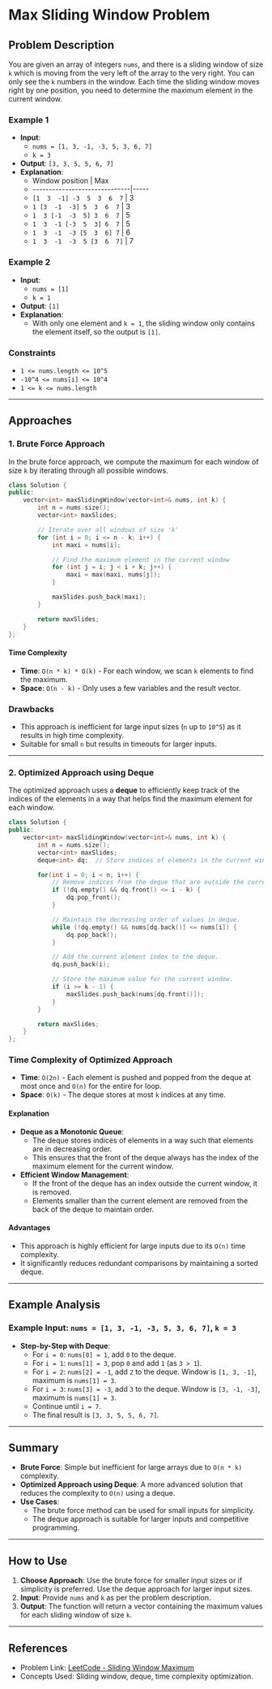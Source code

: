 # Max Sliding Window Problem

## Problem Description

You are given an array of integers `nums`, and there is a sliding window of size `k` which is moving from the very left of the array to the very right. You can only see the `k` numbers in the window. Each time the sliding window moves right by one position, you need to determine the maximum element in the current window.

### Example 1

- **Input**:
  - `nums = [1, 3, -1, -3, 5, 3, 6, 7]`
  - `k = 3`
- **Output**: `[3, 3, 5, 5, 6, 7]`
- **Explanation**:
  - Window position | Max
  - ------------------------------|-----
  - `[1  3  -1] -3  5  3  6  7` | 3
  - `1 [3  -1  -3] 5  3  6  7` | 3
  - `1  3 [-1  -3  5] 3  6  7` | 5
  - `1  3  -1 [-3  5  3] 6  7` | 5
  - `1  3  -1  -3 [5  3  6] 7` | 6
  - `1  3  -1  -3  5 [3  6  7]` | 7

### Example 2

- **Input**:
  - `nums = [1]`
  - `k = 1`
- **Output**: `[1]`
- **Explanation**:
  - With only one element and `k = 1`, the sliding window only contains the element itself, so the output is `[1]`.

### Constraints

- `1 <= nums.length <= 10^5`
- `-10^4 <= nums[i] <= 10^4`
- `1 <= k <= nums.length`

---

## Approaches

### 1. Brute Force Approach

In the brute force approach, we compute the maximum for each window of size `k` by iterating through all possible windows.

```cpp
class Solution {
public:
    vector<int> maxSlidingWindow(vector<int>& nums, int k) {
        int n = nums.size();
        vector<int> maxSlides;

        // Iterate over all windows of size 'k'
        for (int i = 0; i <= n - k; i++) {
            int maxi = nums[i];

            // Find the maximum element in the current window
            for (int j = i; j < i + k; j++) {
                maxi = max(maxi, nums[j]);
            }

            maxSlides.push_back(maxi);
        }

        return maxSlides;
    }
};
```

#### Time Complexity

- **Time**: `O(n * k) * O(k)` - For each window, we scan `k` elements to find the maximum.
- **Space**: `O(n - k)` - Only uses a few variables and the result vector.

### Drawbacks

- This approach is inefficient for large input sizes (`n` up to `10^5`) as it results in high time complexity.
- Suitable for small `n` but results in timeouts for larger inputs.

---

### 2. Optimized Approach using Deque

The optimized approach uses a **deque** to efficiently keep track of the indices of the elements in a way that helps find the maximum element for each window.

```cpp
class Solution {
public:
    vector<int> maxSlidingWindow(vector<int>& nums, int k) {
        int n = nums.size();
        vector<int> maxSlides;
        deque<int> dq;  // Store indices of elements in the current window

        for(int i = 0; i < n; i++) {
            // Remove indices from the deque that are outside the current window.
            if (!dq.empty() && dq.front() <= i - k) {
                dq.pop_front();
            }

            // Maintain the decreasing order of values in deque.
            while (!dq.empty() && nums[dq.back()] <= nums[i]) {
                dq.pop_back();
            }

            // Add the current element index to the deque.
            dq.push_back(i);

            // Store the maximum value for the current window.
            if (i >= k - 1) {
                maxSlides.push_back(nums[dq.front()]);
            }
        }

        return maxSlides;
    }
};
```

### Time Complexity of Optimized Approach

- **Time**: `O(2n)` - Each element is pushed and popped from the deque at most once and `O(n)` for the entire for loop.
- **Space**: `O(k)` - The deque stores at most `k` indices at any time.

#### Explanation

- **Deque as a Monotonic Queue**:
  - The deque stores indices of elements in a way such that elements are in decreasing order.
  - This ensures that the front of the deque always has the index of the maximum element for the current window.
- **Efficient Window Management**:
  - If the front of the deque has an index outside the current window, it is removed.
  - Elements smaller than the current element are removed from the back of the deque to maintain order.

#### Advantages

- This approach is highly efficient for large inputs due to its `O(n)` time complexity.
- It significantly reduces redundant comparisons by maintaining a sorted deque.

---

## Example Analysis

### Example Input: `nums = [1, 3, -1, -3, 5, 3, 6, 7]`, `k = 3`

- **Step-by-Step with Deque**:
  - For `i = 0`: `nums[0] = 1`, add `0` to the deque.
  - For `i = 1`: `nums[1] = 3`, pop `0` and add `1` (as `3 > 1`).
  - For `i = 2`: `nums[2] = -1`, add `2` to the deque. Window is `[1, 3, -1]`, maximum is `nums[1] = 3`.
  - For `i = 3`: `nums[3] = -3`, add `3` to the deque. Window is `[3, -1, -3]`, maximum is `nums[1] = 3`.
  - Continue until `i = 7`.
  - The final result is `[3, 3, 5, 5, 6, 7]`.

---

## Summary

- **Brute Force**: Simple but inefficient for large arrays due to `O(n * k)` complexity.
- **Optimized Approach using Deque**: A more advanced solution that reduces the complexity to `O(n)` using a deque.
- **Use Cases**:
  - The brute force method can be used for small inputs for simplicity.
  - The deque approach is suitable for larger inputs and competitive programming.

---

## How to Use

1. **Choose Approach**: Use the brute force for smaller input sizes or if simplicity is preferred. Use the deque approach for larger input sizes.
2. **Input**: Provide `nums` and `k` as per the problem description.
3. **Output**: The function will return a vector containing the maximum values for each sliding window of size `k`.

---

## References

- Problem Link: [LeetCode - Sliding Window Maximum](https://leetcode.com/problems/sliding-window-maximum/)
- Concepts Used: Sliding window, deque, time complexity optimization.
